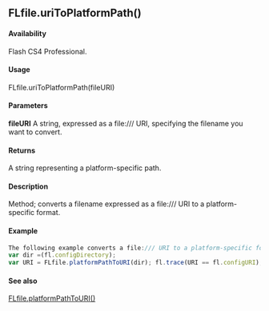## FLfile.uriToPlatformPath()

#### Availability

Flash CS4 Professional.

#### Usage

FLfile.uriToPlatformPath(fileURI)

#### Parameters

**fileURI** A string, expressed as a file:/// URI, specifying the filename you want to convert.

#### Returns

A string representing a platform-specific path.

#### Description

Method; converts a filename expressed as a file:/// URI to a platform-specific format.

#### Example

```javascript
The following example converts a file:/// URI to a platform-specific format:
var dir =(fl.configDirectory);
var URI = FLfile.platformPathToURI(dir); fl.trace(URI == fl.configURI); // displays "true"

```
#### See also

[FLfile.platformPathToURI()](../FLfile_object/FLfile10.md)
